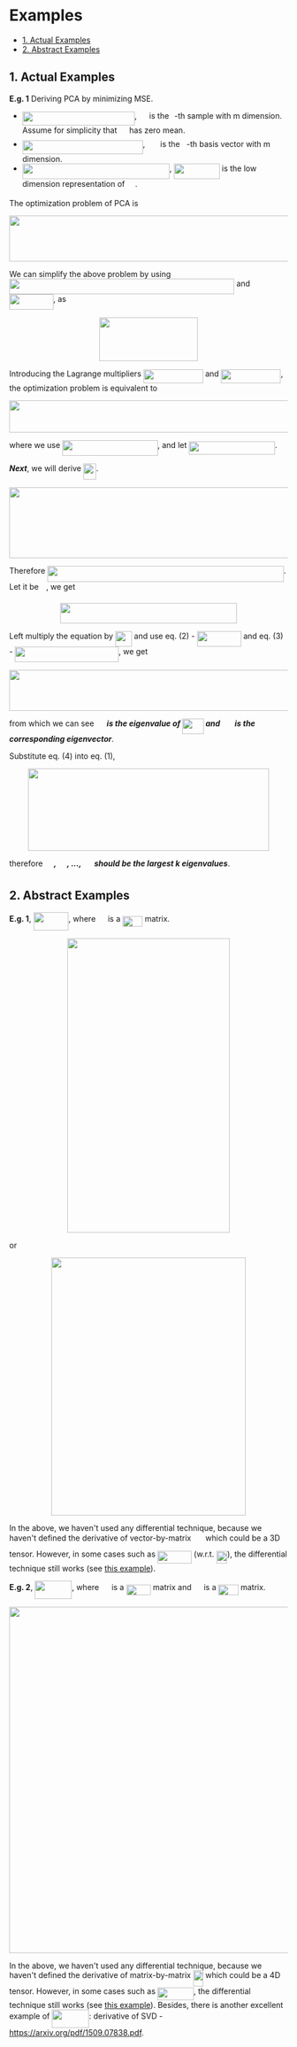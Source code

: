 <h1> Examples </h1>

<!-- MarkdownTOC -->

- [1. Actual Examples](#1-actual-examples)
- [2. Abstract Examples](#2-abstract-examples)

<!-- /MarkdownTOC -->

## 1. Actual Examples

**E.g. 1** Deriving PCA by minimizing MSE.

- <img src="/tex/684d1346c74b9987de0c17d9c53cf2ac.svg?invert_in_darkmode&sanitize=true" align=middle width=203.00764604999998pt height=24.65753399999998pt/>, <img src="/tex/c416d0c6d8ab37f889334e2d1a9863c3.svg?invert_in_darkmode&sanitize=true" align=middle width=14.628015599999989pt height=14.611878600000017pt/> is the <img src="/tex/77a3b857d53fb44e33b53e4c8b68351a.svg?invert_in_darkmode&sanitize=true" align=middle width=5.663225699999989pt height=21.68300969999999pt/>-th sample with m dimension. Assume for simplicity that <img src="/tex/d05b996d2c08252f77613c25205a0f04.svg?invert_in_darkmode&sanitize=true" align=middle width=14.29216634999999pt height=22.55708729999998pt/> has zero mean.
- <img src="/tex/805f1ba29a4965179d1766344a78003f.svg?invert_in_darkmode&sanitize=true" align=middle width=217.82867865pt height=24.65753399999998pt/>, <img src="/tex/831047ac6f850b0d588c94d84fc6f4c1.svg?invert_in_darkmode&sanitize=true" align=middle width=19.75740524999999pt height=14.611878600000017pt/> is the <img src="/tex/36b5afebdba34564d884d347484ac0c7.svg?invert_in_darkmode&sanitize=true" align=middle width=7.710416999999989pt height=21.68300969999999pt/>-th basis vector with m dimension.
- <img src="/tex/c053a97af423085b0d1caff7bad21361.svg?invert_in_darkmode&sanitize=true" align=middle width=266.19297209999996pt height=27.91243950000002pt/>, <img src="/tex/9fb01b1f049f71510ce5c71a29044cc5.svg?invert_in_darkmode&sanitize=true" align=middle width=82.89732165pt height=27.91243950000002pt/> is the low dimension representation of <img src="/tex/c416d0c6d8ab37f889334e2d1a9863c3.svg?invert_in_darkmode&sanitize=true" align=middle width=14.628015599999989pt height=14.611878600000017pt/>.

The optimization problem of PCA is

<p align="center"><img src="/tex/29c78824c7a61b548ec04ab6d9565e59.svg?invert_in_darkmode&sanitize=true" align=middle width=649.1553024pt height=82.98738359999999pt/></p>

We can simplify the above problem by using <img src="/tex/5c1be6a2e2ad9f7bc05cc2b96913e716.svg?invert_in_darkmode&sanitize=true" align=middle width=407.3047274999999pt height=27.91243950000002pt/> and <img src="/tex/a5d4fd403c305234001f2f87d133519b.svg?invert_in_darkmode&sanitize=true" align=middle width=79.79416499999999pt height=27.91243950000002pt/>, as

<p align="center"><img src="/tex/1f80db88a38606d519d5360fe87c5722.svg?invert_in_darkmode&sanitize=true" align=middle width=177.6595425pt height=78.8777946pt/></p>

Introducing the Lagrange multipliers <img src="/tex/15c6364fc6c8a9ac330de3cc1dd76297.svg?invert_in_darkmode&sanitize=true" align=middle width=108.05943059999998pt height=24.65753399999998pt/> and <img src="/tex/3a4921573f3ddd88fef975e48b03fb34.svg?invert_in_darkmode&sanitize=true" align=middle width=108.05943059999998pt height=24.65753399999998pt/>, the optimization problem is equivalent to

<p align="center"><img src="/tex/8ac1adc2cab49704bbd30386e8dbce6e.svg?invert_in_darkmode&sanitize=true" align=middle width=643.57777275pt height=57.95347964999999pt/></p>

where we use <img src="/tex/d37fd43b0bbbbbf3e43cf14bc25fa23f.svg?invert_in_darkmode&sanitize=true" align=middle width=172.41955334999997pt height=27.91243950000002pt/>, and let <img src="/tex/418646bd58f82cd21db79833604153d8.svg?invert_in_darkmode&sanitize=true" align=middle width=155.80308315pt height=24.7161288pt/>.

***Next***, we will derive <img src="/tex/812ea914ddbd5c7b8de749d8e906a6f8.svg?invert_in_darkmode&sanitize=true" align=middle width=23.155842599999996pt height=28.92634470000001pt/>.

<p align="center"><img src="/tex/cf422bcef38201153a771c8251631942.svg?invert_in_darkmode&sanitize=true" align=middle width=747.00524745pt height=127.9730364pt/></p>

Therefore <img src="/tex/c5aef706035e4c1858fd5dd2c833d7dd.svg?invert_in_darkmode&sanitize=true" align=middle width=427.78704045pt height=28.92634470000001pt/>. Let it be <img src="/tex/60eb568c0573744ea49707553106a93f.svg?invert_in_darkmode&sanitize=true" align=middle width=9.452005199999991pt height=21.18721440000001pt/>, we get

<p align="center"><img src="/tex/964bf31ee86abec2555f40e2fdf2fc46.svg?invert_in_darkmode&sanitize=true" align=middle width=319.67028719999996pt height=36.35277855pt/></p>

Left multiply the equation by <img src="/tex/9e8ffed85b9290db84ba5b6f98e56762.svg?invert_in_darkmode&sanitize=true" align=middle width=30.07986959999999pt height=27.91243950000002pt/> and use eq. (2) - <img src="/tex/a5d4fd403c305234001f2f87d133519b.svg?invert_in_darkmode&sanitize=true" align=middle width=79.79416499999999pt height=27.91243950000002pt/> and eq. (3) - <img src="/tex/9b0ceed0bf10a076c6acc03793081cf3.svg?invert_in_darkmode&sanitize=true" align=middle width=187.61789639999998pt height=27.91243950000002pt/>, we get

<p align="center"><img src="/tex/4881c708375c2ac17b4f37d280a28c13.svg?invert_in_darkmode&sanitize=true" align=middle width=634.44980115pt height=74.0239665pt/></p>

from which we can see ***<img src="/tex/47c91d5b4bf88dfbe2233a1b27bb8cbe.svg?invert_in_darkmode&sanitize=true" align=middle width=15.693592199999989pt height=22.831056599999986pt/> is the eigenvalue of <img src="/tex/a4ae53a03eecebede446b3cdc5eb7183.svg?invert_in_darkmode&sanitize=true" align=middle width=38.85835304999999pt height=27.91243950000002pt/> and <img src="/tex/831047ac6f850b0d588c94d84fc6f4c1.svg?invert_in_darkmode&sanitize=true" align=middle width=19.75740524999999pt height=14.611878600000017pt/> is the corresponding eigenvector***.

Substitute eq. (4) into eq. (1),

<p align="center"><img src="/tex/446ec8bf533862f656801999abf8ea01.svg?invert_in_darkmode&sanitize=true" align=middle width=435.77233755pt height=149.10353865pt/></p>

therefore ***<img src="/tex/ce9b0d1765717c60b7915f2a48951a92.svg?invert_in_darkmode&sanitize=true" align=middle width=16.141629899999987pt height=22.831056599999986pt/>, <img src="/tex/22d952fd172ae91ac1817c8f2b3be088.svg?invert_in_darkmode&sanitize=true" align=middle width=16.141629899999987pt height=22.831056599999986pt/>, ..., <img src="/tex/0c99b2af0fc5f8b1a39c8902837934f4.svg?invert_in_darkmode&sanitize=true" align=middle width=16.855112999999992pt height=22.831056599999986pt/> should be the largest k eigenvalues***. <img src="/tex/bcf9035465fb0a2d380bb9fc8c9d2545.svg?invert_in_darkmode&sanitize=true" align=middle width=12.785434199999989pt height=22.19178720000002pt/>



## 2. Abstract Examples

**E.g. 1**, <img src="/tex/ca960af172ffc76bd9f26a4be5e26ace.svg?invert_in_darkmode&sanitize=true" align=middle width=63.6150108pt height=33.20539859999999pt/>, where <img src="/tex/d05b996d2c08252f77613c25205a0f04.svg?invert_in_darkmode&sanitize=true" align=middle width=14.29216634999999pt height=22.55708729999998pt/> is a <img src="/tex/6751b03b5f3d6d66a90def3339c879c8.svg?invert_in_darkmode&sanitize=true" align=middle width=36.28986404999999pt height=19.1781018pt/> matrix.

<p align="center"><img src="/tex/a004f1e62426b63737ecc8c87aa28719.svg?invert_in_darkmode&sanitize=true" align=middle width=293.33587305pt height=532.17125775pt/></p>

or

<p align="center"><img src="/tex/2211dff6fd22e1740aa0d3c5d1505f08.svg?invert_in_darkmode&sanitize=true" align=middle width=351.38692215pt height=465.51294075pt/></p>

In the above, we haven't used any differential technique, because we haven't defined the derivative of vector-by-matrix <img src="/tex/4cd51c073dc2f63ed2a687aabdf9e3c2.svg?invert_in_darkmode&sanitize=true" align=middle width=17.980054949999996pt height=30.648287999999997pt/> which could be a 3D tensor. However, in some cases such as <img src="/tex/fd6a90714b41269dcf4d29fd283b2fc5.svg?invert_in_darkmode&sanitize=true" align=middle width=61.67770949999999pt height=22.55708729999998pt/> (w.r.t. <img src="/tex/380c103b60c66d6420ec8923cdc6e6e8.svg?invert_in_darkmode&sanitize=true" align=middle width=19.80585089999999pt height=22.55708729999998pt/>), the differential technique still works (see [this example](./README.md#y=Wx)).

**E.g. 2**, <img src="/tex/8549adb88bfe36130ebab8cf4798e2e8.svg?invert_in_darkmode&sanitize=true" align=middle width=67.05929834999999pt height=33.20539859999999pt/>, where <img src="/tex/319d907db67f3000780e9b2d1a2816d9.svg?invert_in_darkmode&sanitize=true" align=middle width=14.764759349999988pt height=22.55708729999998pt/> is a <img src="/tex/63b142315f480db0b3ff453d62cc3e7f.svg?invert_in_darkmode&sanitize=true" align=middle width=44.39116769999999pt height=19.1781018pt/> matrix and <img src="/tex/d05b996d2c08252f77613c25205a0f04.svg?invert_in_darkmode&sanitize=true" align=middle width=14.29216634999999pt height=22.55708729999998pt/> is a <img src="/tex/6751b03b5f3d6d66a90def3339c879c8.svg?invert_in_darkmode&sanitize=true" align=middle width=36.28986404999999pt height=19.1781018pt/> matrix.

<p align="center"><img src="/tex/a6f513ee10f611fd18a07a55e85d0ef3.svg?invert_in_darkmode&sanitize=true" align=middle width=553.9515267pt height=625.9342254pt/></p>

In the above, we haven't used any differential technique, because we haven't defined the derivative of matrix-by-matrix <img src="/tex/67f5bf892d3a85e4355fafecc13c8d5c.svg?invert_in_darkmode&sanitize=true" align=middle width=18.347874599999994pt height=28.92634470000001pt/> which could be a 4D tensor. However, in some cases such as <img src="/tex/20f8bd7d5b5393263f338e8c2a18b2cf.svg?invert_in_darkmode&sanitize=true" align=middle width=65.26671524999999pt height=22.55708729999998pt/>, the differential technique still works (see [this example](./README.md#Y=AX)). Besides, there is another excellent example of <img src="/tex/8549adb88bfe36130ebab8cf4798e2e8.svg?invert_in_darkmode&sanitize=true" align=middle width=67.05929834999999pt height=33.20539859999999pt/>: derivative of SVD - https://arxiv.org/pdf/1509.07838.pdf.